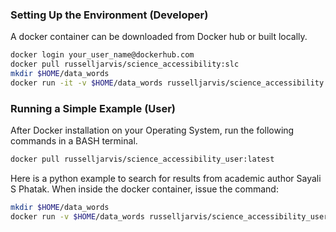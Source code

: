 
### Setting Up the Environment (Developer)
A docker container can be downloaded from Docker hub or built locally.
```BASH
docker login your_user_name@dockerhub.com
docker pull russelljarvis/science_accessibility:slc
mkdir $HOME/data_words
docker run -it -v $HOME/data_words russelljarvis/science_accessibility:slc
```
### Running a Simple Example (User)
After Docker installation on your Operating System, run the following commands in a BASH terminal.
```BASH
docker pull russelljarvis/science_accessibility_user:latest
```
Here is a python example to search for results from academic author Sayali S Phatak. When inside the docker container, issue the command:
```BASH
mkdir $HOME/data_words
docker run -v $HOME/data_words russelljarvis/science_accessibility_user "Sayali S Phatak"
```
